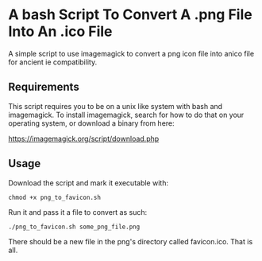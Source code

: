 # A bash Script To Convert A .png File Into An .ico File

A simple script to use imagemagick to convert a png icon file into anico file for ancient ie compatibility.

## Requirements

This script requires you to be on a unix like system with bash and imagemagick.  To install imagemagick,
search for how to do that on your operating system, or download a binary from here:

https://imagemagick.org/script/download.php

## Usage

Download the script and mark it executable with:

```chmod +x png_to_favicon.sh```

Run it and pass it a file to convert as such:

```./png_to_favicon.sh some_png_file.png```

There should be a new file in the png's directory called favicon.ico.  That is all.

